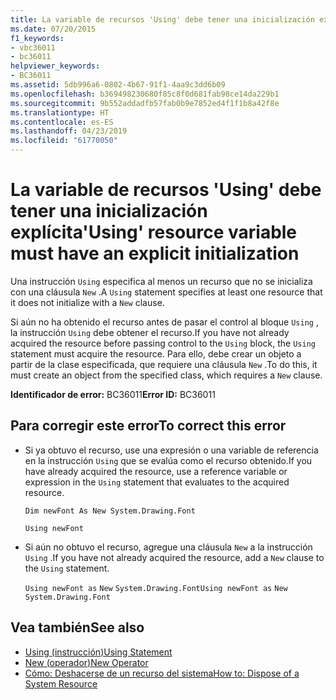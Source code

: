 ```yaml
---
title: La variable de recursos 'Using' debe tener una inicialización explícita
ms.date: 07/20/2015
f1_keywords:
- vbc36011
- bc36011
helpviewer_keywords:
- BC36011
ms.assetid: 5db996a6-0802-4b67-91f1-4aa9c3dd6b09
ms.openlocfilehash: b369498230680f85c8f0d681fab98ce14da229b1
ms.sourcegitcommit: 9b552addadfb57fab0b9e7852ed4f1f1b8a42f8e
ms.translationtype: HT
ms.contentlocale: es-ES
ms.lasthandoff: 04/23/2019
ms.locfileid: "61770050"
---
```

# <a name="using-resource-variable-must-have-an-explicit-initialization"></a><span data-ttu-id="15f78-102">La variable de recursos 'Using' debe tener una inicialización explícita</span><span class="sxs-lookup"><span data-stu-id="15f78-102">'Using' resource variable must have an explicit initialization</span></span>
<span data-ttu-id="15f78-103">Una instrucción `Using` especifica al menos un recurso que no se inicializa con una cláusula `New` .</span><span class="sxs-lookup"><span data-stu-id="15f78-103">A `Using` statement specifies at least one resource that it does not initialize with a `New` clause.</span></span>  
  
 <span data-ttu-id="15f78-104">Si aún no ha obtenido el recurso antes de pasar el control al bloque `Using` , la instrucción `Using` debe obtener el recurso.</span><span class="sxs-lookup"><span data-stu-id="15f78-104">If you have not already acquired the resource before passing control to the `Using` block, the `Using` statement must acquire the resource.</span></span> <span data-ttu-id="15f78-105">Para ello, debe crear un objeto a partir de la clase especificada, que requiere una cláusula `New` .</span><span class="sxs-lookup"><span data-stu-id="15f78-105">To do this, it must create an object from the specified class, which requires a `New` clause.</span></span>  
  
 <span data-ttu-id="15f78-106">**Identificador de error:** BC36011</span><span class="sxs-lookup"><span data-stu-id="15f78-106">**Error ID:** BC36011</span></span>  
  
## <a name="to-correct-this-error"></a><span data-ttu-id="15f78-107">Para corregir este error</span><span class="sxs-lookup"><span data-stu-id="15f78-107">To correct this error</span></span>  
  
- <span data-ttu-id="15f78-108">Si ya obtuvo el recurso, use una expresión o una variable de referencia en la instrucción `Using` que se evalúa como el recurso obtenido.</span><span class="sxs-lookup"><span data-stu-id="15f78-108">If you have already acquired the resource, use a reference variable or expression in the `Using` statement that evaluates to the acquired resource.</span></span>  
  
     `Dim newFont As New System.Drawing.Font`  
  
     `Using newFont`  
  
- <span data-ttu-id="15f78-109">Si aún no obtuvo el recurso, agregue una cláusula `New` a la instrucción `Using` .</span><span class="sxs-lookup"><span data-stu-id="15f78-109">If you have not already acquired the resource, add a `New` clause to the `Using` statement.</span></span>  
  
     <span data-ttu-id="15f78-110">`Using newFont as`   `New`   `System.Drawing.Font`</span><span class="sxs-lookup"><span data-stu-id="15f78-110">`Using newFont as`   `New`   `System.Drawing.Font`</span></span>  
  
## <a name="see-also"></a><span data-ttu-id="15f78-111">Vea también</span><span class="sxs-lookup"><span data-stu-id="15f78-111">See also</span></span>

- [<span data-ttu-id="15f78-112">Using (instrucción)</span><span class="sxs-lookup"><span data-stu-id="15f78-112">Using Statement</span></span>](../../visual-basic/language-reference/statements/using-statement.md)
- [<span data-ttu-id="15f78-113">New (operador)</span><span class="sxs-lookup"><span data-stu-id="15f78-113">New Operator</span></span>](../../visual-basic/language-reference/operators/new-operator.md)
- [<span data-ttu-id="15f78-114">Cómo: Deshacerse de un recurso del sistema</span><span class="sxs-lookup"><span data-stu-id="15f78-114">How to: Dispose of a System Resource</span></span>](../../visual-basic/programming-guide/language-features/control-flow/how-to-dispose-of-a-system-resource.md)

